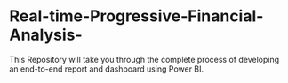 # Real-time-Progressive-Financial-Analysis-
This Repository will take you through the complete process of developing an end-to-end report and dashboard using Power BI.
